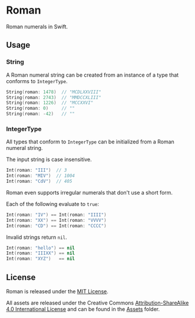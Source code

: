 # Roman

Roman numerals in Swift.

## Usage

### String

A Roman numeral string can be created from an instance of a type that conforms
to `IntegerType`.

```swift
String(roman: 1478)  // "MCDLXXVIII"
String(roman: 2743)  // "MMDCCXLIII"
String(roman: 1226)  // "MCCXXVI"
String(roman: 0)     // ""
String(roman: -42)   // ""
```

### IntegerType

All types that conform to `IntegerType` can be initialized from a Roman numeral
string.

The input string is case insensitive.

```swift
Int(roman: "III")  // 3
Int(roman: "MIV")  // 1004
Int(roman: "CdV")  // 405
```

Roman even supports irregular numerals that don't use a short form.

Each of the following evaluate to `true`:

```swift
Int(roman: "IV") == Int(roman: "IIII")
Int(roman: "XX") == Int(roman: "VVVV")
Int(roman: "CD") == Int(roman: "CCCC")
```

Invalid strings return `nil`.

```swift
Int(roman: "hello") == nil
Int(roman: "IIIXX") == nil
Int(roman: "XYZ")   == nil
```

## License

Roman is released under the [MIT License](https://opensource.org/licenses/MIT).

All assets are released under the Creative Commons [Attribution-ShareAlike 4.0 International License](https://creativecommons.org/licenses/by-sa/4.0/)
and can be found in the [Assets](https://github.com/nvzqz/Roman/tree/master/Assets)
folder.
